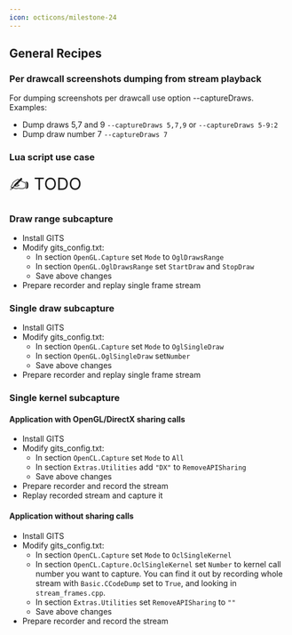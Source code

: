 ```yaml
---
icon: octicons/milestone-24
---
```

## General Recipes

### Per drawcall screenshots dumping from stream playback

For dumping screenshots per drawcall use option --captureDraws.
Examples:

- Dump draws 5,7 and 9 `--captureDraws 5,7,9` or `--captureDraws 5-9:2`
- Dump draw number 7 `--captureDraws 7`

### Lua script use case

<span style="font-size:30px;">:writing_hand: TODO</span>

### Draw range subcapture

- Install GITS
- Modify gits_config.txt:  
    - In section `OpenGL.Capture` set `Mode` to `OglDrawsRange`
    - In section `OpenGL.OglDrawsRange` set `StartDraw` and `StopDraw`
    - Save above changes
- Prepare recorder and replay single frame stream

### Single draw subcapture

- Install GITS
- Modify gits_config.txt:  
    - In section `OpenGL.Capture` set `Mode` to `OglSingleDraw`
    - In section `OpenGL.OglSingleDraw` set`Number`
    - Save above changes
- Prepare recorder and replay single frame stream

### Single kernel subcapture

#### Application with OpenGL/DirectX sharing calls

- Install GITS
- Modify gits_config.txt:
    - In section `OpenCL.Capture` set `Mode` to `All`
    - In section `Extras.Utilities` add `"DX"` to `RemoveAPISharing`
    - Save above changes
- Prepare recorder and record the stream
- Replay recorded stream and capture it

#### Application without sharing calls

- Install GITS
- Modify gits_config.txt:
    - In section `OpenCL.Capture` set `Mode` to `OclSingleKernel`
    - In section `OpenCL.Capture.OclSingleKernel` set `Number` to kernel call number you want to capture. You can find it out by recording whole stream with `Basic.CCodeDump` set to `True`, and looking in `stream_frames.cpp`.
    - In section `Extras.Utilities` set `RemoveAPISharing` to `""`
    - Save above changes
- Prepare recorder and record the stream


